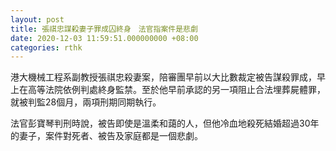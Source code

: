 ```yaml
---
layout: post
title: 張祺忠謀殺妻子罪成囚終身　法官指案件是悲劇
date: 2020-12-03 11:59:51.000000000 +08:00
categories: rthk
---
```


港大機械工程系副教授張祺忠殺妻案，陪審團早前以大比數裁定被告謀殺罪成，早上在高等法院依例判處終身監禁。至於他早前承認的另一項阻止合法埋葬屍體罪，就被判監28個月，兩項刑期同期執行。 

法官彭寶琴判刑時說，被告即使是溫柔和藹的人，但他冷血地殺死結婚超過30年的妻子，案件對死者、被告及家庭都是一個悲劇。
